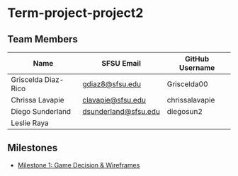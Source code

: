 # Term-project-project2

## Team Members
| Name                | SFSU Email      | GitHub Username |
|-------------------- | ----------------|-----------------|
| Griscelda Diaz-Rico | gdiaz8@sfsu.edu | Griscelda00     |
| Chrissa Lavapie     |clavapie@sfsu.edu| chrissalavapie  |
| Diego Sunderland    | dsunderland@sfsu.edu               |  diegosun2               |
| Leslie Raya         |                 |                 |

## Milestones 
- [Milestone 1: Game Decision & Wireframes](Milestones/Milestone1)
